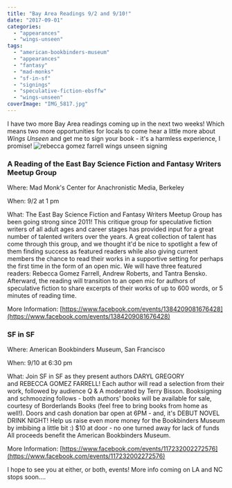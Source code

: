 ```yaml
---
title: "Bay Area Readings 9/2 and 9/10!"
date: "2017-09-01"
categories:
  - "appearances"
  - "wings-unseen"
tags:
  - "american-bookbinders-museum"
  - "appearances"
  - "fantasy"
  - "mad-monks"
  - "sf-in-sf"
  - "signings"
  - "speculative-fiction-ebsffw"
  - "wings-unseen"
coverImage: "IMG_5817.jpg"
---
```


I have two more Bay Area readings coming up in the next two weeks! Which means two more opportunities for locals to come hear a little more about _Wings Unseen_ and get me to sign your book - it's a harmless experience, I promise! ![rebecca gomez farrell wings unseen signing](https://d2ypg8o05lff0b.cloudfront.net/wp-content/uploads/sites/3/2017/09/IMG_5817.jpg)

### A Reading of the East Bay Science Fiction and Fantasy Writers Meetup Group

Where: Mad Monk's Center for Anachronistic Media, Berkeley

When: 9/2 at 1 pm

What: The East Bay Science Fiction and Fantasy Writers Meetup Group has been going strong since 2011! This critique group for speculative fiction writers of all adult ages and career stages has provided input for a great number of talented writers over the years. A great collection of talent has come through this group, and we thought it'd be nice to spotlight a few of them finding success as featured readers while also giving current members the chance to read their works in a supportive setting for perhaps the first time in the form of an open mic. We will have three featured readers: Rebecca Gomez Farrell, Andrew Roberts, and Tantra Bensko. Afterward, the reading will transition to an open mic for authors of speculative fiction to share excerpts of their works of up to 600 words, or 5 minutes of reading time.

More Information: [https://www.facebook.com/events/1384209081676428](https://www.facebook.com/events/1384209081676428)

### SF in SF

Where: American Bookbinders Museum, San Francisco

When: 9/10 at 6:30 pm

What: Join SF in SF as they present authors DARYL GREGORY and REBECCA GOMEZ FARRELL! Each author will read a selection from their work, followed by audience Q & A moderated by Terry Bisson. Booksigning and schmoozing follows - both authors' books will be available for sale, courtesy of Borderlands Books (feel free to bring books from home as well!). Doors and cash donation bar open at 6PM - and, it's DEBUT NOVEL DRINK NIGHT! Help us raise even more money for the Bookbinders Museum by imbibing a little bit :) $10 at door - no one turned away for lack of funds All proceeds benefit the American Bookbinders Museum.

More Information: [https://www.facebook.com/events/117232002272576](https://www.facebook.com/events/117232002272576)

I hope to see you at either, or both, events! More info coming on LA and NC stops soon....
